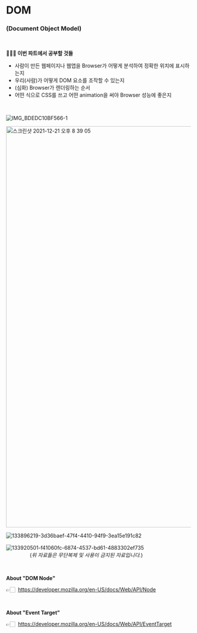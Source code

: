 # DOM

### (Document Object Model)

&nbsp;

**👩🏻‍🏫 이번 파트에서 공부할 것들**

- 사람이 만든 웹페이지나 웹앱을 Browser가 어떻게 분석하여 정확한 위치에 표시하는지
- 우리(사람)가 어떻게 DOM 요소를 조작할 수 있는지
- (심화) Browser가 렌더링하는 순서
- 어떤 식으로 CSS를 쓰고 어떤 animation을 써야 Browser 성능에 좋은지

&nbsp;

![IMG_BDEDC10BF566-1](https://user-images.githubusercontent.com/78816754/146926678-7633258d-ecbc-42f1-94c5-92f649ef6958.jpeg)

<img width="1095" alt="스크린샷 2021-12-21 오후 8 39 05" src="https://user-images.githubusercontent.com/78816754/146926703-d31e3def-6128-4ce0-b88f-9deab585f172.png">

![133896219-3d36baef-47f4-4410-94f9-3ea15e191c82](https://user-images.githubusercontent.com/78816754/146927485-6413d7eb-700e-411c-be31-24af26cef385.jpeg)

![133920501-f41060fc-6874-4537-bd61-4883302ef735](https://user-images.githubusercontent.com/78816754/146927503-ac7eabb8-5f2a-436c-841e-fab4bc807974.jpeg)
ㅤㅤㅤㅤㅤㅤㅤㅤㅤㅤㅤㅤㅤㅤ(*위 자료들은 무단복제 및 사용이 금지된 자료입니다.*)

&nbsp;

**About "DOM Node"**

👉🏻&nbsp; https://developer.mozilla.org/en-US/docs/Web/API/Node

&nbsp;

**About "Event Target"**

👉🏻&nbsp; https://developer.mozilla.org/en-US/docs/Web/API/EventTarget
